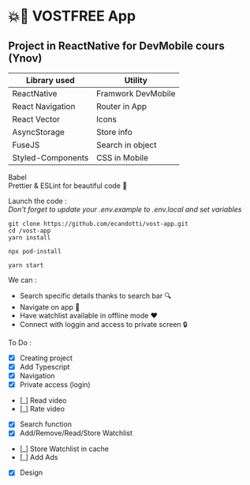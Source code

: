 # 💥📱 VOSTFREE App

## Project in ReactNative for DevMobile cours (Ynov)

| Library used      | Utility            |
| ----------------- | ------------------ |
| ReactNative       | Framwork DevMobile |
| React Navigation  | Router in App      |
| React Vector      | Icons              |
| AsyncStorage      | Store info         |
| FuseJS            | Search in object   |
| Styled-Components | CSS in Mobile      |

Babel  
Prettier & ESLint for beautiful code 🥰

Launch the code :  
_Don't forget to update your .env.example to .env.local and set variables_

```
git clone https://github.com/ecandotti/vost-app.git
cd /vost-app
yarn install

npx pod-install

yarn start
```

We can :

-   Search specific details thanks to search bar 🔍
-   Navigate on app 🚗
-   Have watchlist available in offline mode ♥️
-   Connect with loggin and access to private screen 🔒

To Do :

-   [x] Creating project
-   [x] Add Typescript
-   [x] Navigation
-   [x] Private access (login)
-   [_] Read video
-   [_] Rate video
-   [x] Search function
-   [x] Add/Remove/Read/Store Watchlist
-   [_] Store Watchlist in cache
-   [_] Add Ads
-   [x] Design
